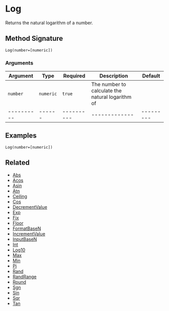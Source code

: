 # Log

Returns the natural logarithm of a number.

## Method Signature

```
Log(number=[numeric])
```

### Arguments

| Argument   | Type      | Required   | Description                                      | Default   |
| ---------- | --------- | ---------- | ------------------------------------------------ | --------- |
| `number`   | `numeric` | `true`     | The number to calculate the natural logarithm of |           |
| ---------- | ------    | ---------- | -------------                                    | --------- |

## Examples

```
Log(number=[numeric])
```

## Related

* [Abs](abs.md)
* [Acos](acos.md)
* [Asin](asin.md)
* [Atn](atn.md)
* [Ceiling](ceiling.md)
* [Cos](cos.md)
* [DecrementValue](decrementvalue.md)
* [Exp](exp.md)
* [Fix](fix.md)
* [Floor](floor.md)
* [FormatBaseN](formatbasen.md)
* [IncrementValue](incrementvalue.md)
* [InputBaseN](inputbasen.md)
* [Int](int.md)
* [Log10](log10.md)
* [Max](max.md)
* [Min](min.md)
* [Pi](pi.md)
* [Rand](rand.md)
* [RandRange](randrange.md)
* [Round](round.md)
* [Sgn](sgn.md)
* [Sin](sin.md)
* [Sqr](sqr.md)
* [Tan](tan.md)
